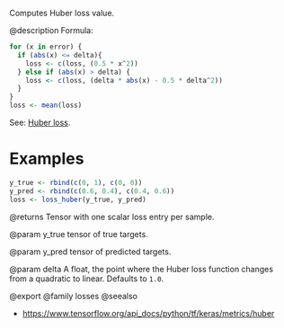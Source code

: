 Computes Huber loss value.

@description
Formula:

```r
for (x in error) {
  if (abs(x) <= delta){
    loss <- c(loss, (0.5 * x^2))
  } else if (abs(x) > delta) {
    loss <- c(loss, (delta * abs(x) - 0.5 * delta^2))
  }
}
loss <- mean(loss)
```
See: [Huber loss](https://en.wikipedia.org/wiki/Huber_loss).

# Examples

```r
y_true <- rbind(c(0, 1), c(0, 0))
y_pred <- rbind(c(0.6, 0.4), c(0.4, 0.6))
loss <- loss_huber(y_true, y_pred)
```

@returns
    Tensor with one scalar loss entry per sample.

@param y_true
tensor of true targets.

@param y_pred
tensor of predicted targets.

@param delta
A float, the point where the Huber loss function changes from a
quadratic to linear. Defaults to `1.0`.

@export
@family losses
@seealso
+ <https://www.tensorflow.org/api_docs/python/tf/keras/metrics/huber>

